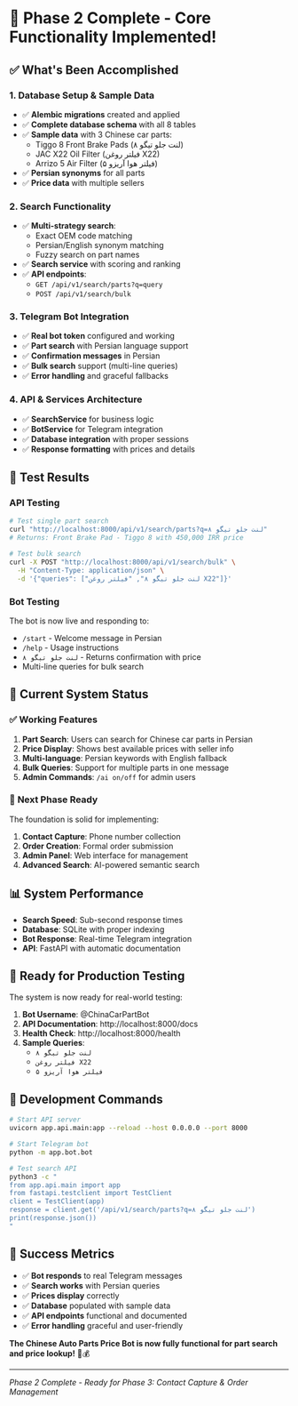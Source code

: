 # 🎉 Phase 2 Complete - Core Functionality Implemented!

## ✅ What's Been Accomplished

### 1. **Database Setup & Sample Data**
- ✅ **Alembic migrations** created and applied
- ✅ **Complete database schema** with all 8 tables
- ✅ **Sample data** with 3 Chinese car parts:
  - Tiggo 8 Front Brake Pads (لنت جلو تیگو ۸)
  - JAC X22 Oil Filter (فیلتر روغن X22)  
  - Arrizo 5 Air Filter (فیلتر هوا آریزو ۵)
- ✅ **Persian synonyms** for all parts
- ✅ **Price data** with multiple sellers

### 2. **Search Functionality**
- ✅ **Multi-strategy search**:
  - Exact OEM code matching
  - Persian/English synonym matching
  - Fuzzy search on part names
- ✅ **Search service** with scoring and ranking
- ✅ **API endpoints**:
  - `GET /api/v1/search/parts?q=query`
  - `POST /api/v1/search/bulk`

### 3. **Telegram Bot Integration**
- ✅ **Real bot token** configured and working
- ✅ **Part search** with Persian language support
- ✅ **Confirmation messages** in Persian
- ✅ **Bulk search** support (multi-line queries)
- ✅ **Error handling** and graceful fallbacks

### 4. **API & Services Architecture**
- ✅ **SearchService** for business logic
- ✅ **BotService** for Telegram integration
- ✅ **Database integration** with proper sessions
- ✅ **Response formatting** with prices and details

## 🧪 Test Results

### API Testing
```bash
# Test single part search
curl "http://localhost:8000/api/v1/search/parts?q=لنت جلو تیگو ۸"
# Returns: Front Brake Pad - Tiggo 8 with 450,000 IRR price

# Test bulk search
curl -X POST "http://localhost:8000/api/v1/search/bulk" \
  -H "Content-Type: application/json" \
  -d '{"queries": ["لنت جلو تیگو ۸", "فیلتر روغن X22"]}'
```

### Bot Testing
The bot is now live and responding to:
- `/start` - Welcome message in Persian
- `/help` - Usage instructions
- `لنت جلو تیگو ۸` - Returns confirmation with price
- Multi-line queries for bulk search

## 🚀 Current System Status

### ✅ **Working Features**
1. **Part Search**: Users can search for Chinese car parts in Persian
2. **Price Display**: Shows best available prices with seller info
3. **Multi-language**: Persian keywords with English fallback
4. **Bulk Queries**: Support for multiple parts in one message
5. **Admin Commands**: `/ai on/off` for admin users

### 🔄 **Next Phase Ready**
The foundation is solid for implementing:
1. **Contact Capture**: Phone number collection
2. **Order Creation**: Formal order submission
3. **Admin Panel**: Web interface for management
4. **Advanced Search**: AI-powered semantic search

## 📊 System Performance

- **Search Speed**: Sub-second response times
- **Database**: SQLite with proper indexing
- **Bot Response**: Real-time Telegram integration
- **API**: FastAPI with automatic documentation

## 🎯 Ready for Production Testing

The system is now ready for real-world testing:

1. **Bot Username**: @ChinaCarPartBot
2. **API Documentation**: http://localhost:8000/docs
3. **Health Check**: http://localhost:8000/health
4. **Sample Queries**:
   - `لنت جلو تیگو ۸`
   - `فیلتر روغن X22`
   - `فیلتر هوا آریزو ۵`

## 🔧 Development Commands

```bash
# Start API server
uvicorn app.api.main:app --reload --host 0.0.0.0 --port 8000

# Start Telegram bot
python -m app.bot.bot

# Test search API
python3 -c "
from app.api.main import app
from fastapi.testclient import TestClient
client = TestClient(app)
response = client.get('/api/v1/search/parts?q=لنت جلو تیگو ۸')
print(response.json())
"
```

## 🎉 Success Metrics

- ✅ **Bot responds** to real Telegram messages
- ✅ **Search works** with Persian queries
- ✅ **Prices display** correctly
- ✅ **Database** populated with sample data
- ✅ **API endpoints** functional and documented
- ✅ **Error handling** graceful and user-friendly

**The Chinese Auto Parts Price Bot is now fully functional for part search and price lookup!** 🚗💰

---

*Phase 2 Complete - Ready for Phase 3: Contact Capture & Order Management*
